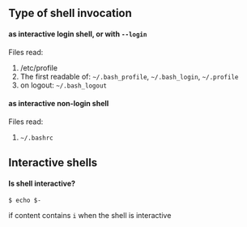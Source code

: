

## Type of shell invocation

#### as interactive login shell, or with `--login`

Files read:
1. /etc/profile
2. The first readable of: `~/.bash_profile`, `~/.bash_login`, `~/.profile`
3. on logout: `~/.bash_logout`

#### as interactive non-login shell

Files read:
1. `~/.bashrc`


## Interactive shells

#### Is shell interactive?

`$ echo $-`

if content contains `i` when the shell is interactive






